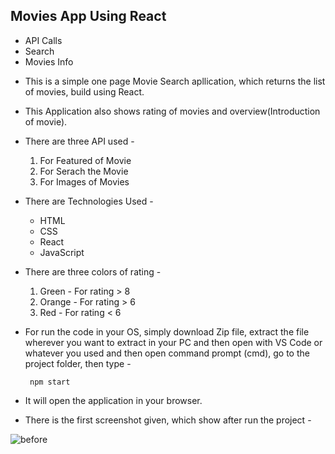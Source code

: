 ## Movies App Using React

- API Calls
- Search
- Movies Info

* This is a simple one page Movie Search apllication, which returns the list of movies, build using React.

* This Application also shows rating of movies and overview(Introduction of movie).

* There are three API used - 

    1. For Featured of Movie
    2. For Serach the Movie
    3. For Images of Movies

* There are Technologies Used - 
    
    - HTML
    - CSS
    - React
    - JavaScript
    
* There are three colors of rating - 

    1. Green - For rating > 8
    2. Orange - For rating > 6
    3. Red - For rating < 6
    
* For run the code in your OS, simply download Zip file, extract the file wherever you want to extract in your PC and then open with VS Code or whatever you used and then open command prompt (cmd), go to the project folder, then type - 

       npm start
       
* It will open the application in your browser.

* There is the first screenshot given, which show after run the project - 


![before](https://user-images.githubusercontent.com/88193682/183402715-bd7e5d95-a449-41f3-8ca1-8dfedea57867.png)

























